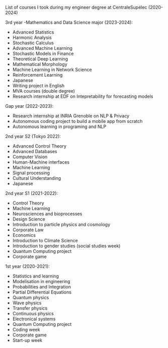 List of courses I took during my engineer degree at CentraleSupélec (2020-2024)

3rd year -Mathematics and Data Science major (2023-2024):
- Advanced Statistics
- Harmonic Analysis
- Stochastic Calculus
- Advanced Machine Learning
- Stochastic Models in Finance
- Theoretical Deep Learning
- Mathematical Morphology
- Machine Learning in Network Science
- Reinforcement Learning
- Japanese
- Writing project in English
- MVA courses (double degree)
- Research internship at EDF on Intepretability for forecasting models

Gap year (2022-2023):
- Research internship at INRIA Grenoble on NLP & Privacy
- Autonomous coding project to build a mobile app from scratch
- Autonomous learning in programing and NLP

2nd year S2 (Tokyo 2022):
- Advanced Control Theory
- Advanced Databases
- Computer Vision
- Human-Machine interfaces
- Machine Learning
- Signal processing
- Cultural Understanding
- Japanese

2nd year S1 (2021-2022):
- Control Theory
- Machine Learning
- Neurosciences and bioprocesses
- Design Science
- Introduction to particle physics and cosmology
- Corporate Law
- Economics
- Introduction to Climate Science
- Introduction to gender studies (social studies week)
- Quantum Computing project
- Corporate game

1st year (2020-2021):
- Statistics and learning
- Modelisation in engineering
- Probabilities and Integration
- Partial Differential Equations
- Quantum physics
- Wave physics
- Transfer physics
- Continuous physics
- Electronical systems
- Quantum Computing project
- Coding week
- Corporate game
- Start-up week
